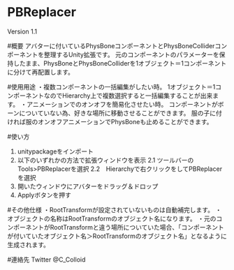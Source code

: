 # PBReplacer
Version 1.1

#概要
アバターに付いているPhysBoneコンポーネントとPhysBoneColliderコンポーネントを整理するUnity拡張です。
元のコンポーネントのパラメーターを保持したまま、PhysBoneとPhysBoneColliderを1オブジェクト＝1コンポーネントに分けて再配置します。

#使用用途
・複数コンポーネントの一括編集がしたい時。
1オブジェクト＝1コンポーネントなのでHierarchy上で複数選択すると一括編集することが出来ます。
・アニメーションでのオンオフを簡易化させたい時。
コンポーネントがボーンについていない為、好きな場所に移動させることができます。
服の子に付ければ服のオンオフアニメーションでPhysBoneも止めることができます。

#使い方
1. unitypackageをインポート
2. 以下のいずれかの方法で拡張ウィンドウを表示
	2.1 ツールバーのTools>PBReplacerを選択
	2.2　Hierarchyで右クリックをしてPBReplacerを選択
3. 開いたウィンドウにアバターをドラッグ＆ドロップ
4. Applyボタンを押す

#その他仕様
・RootTransformが設定されていないものは自動補完します。
・オブジェクトの名称はRootTransformのオブジェクト名になります。
・元のコンポーネントがRootTransformと違う場所についていた場合、「コンポーネントが付いていたオブジェクト名＞RootTransformのオブジェクト名」となるように生成されます。

#連絡先
Twitter @C_Colloid
